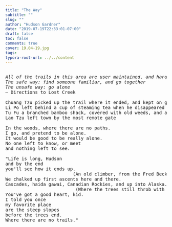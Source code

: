 ```yaml
---
title: "The Way"
subtitle: ""
slug: ""
author: "Hudson Gardner"
date: "2019-07-19T22:33:01-07:00"
draft: false
toc: false
comments: true
cover: 19.04-19.jpg
tags:
typora-root-url: ../../content
---
```


<pre>

<em>All of the trails in this area are user maintained, and hard to follow.   
The safe way: find someone familiar, and go together  
The unsafe way: go alone</em>
— Directions to Lost Creek  

Chuang Tzu picked up the trail where it ended, and kept on going  
Li Po left behind a cup of steaming tea when he disappeared  
Tu Fu a branched bamboo shack, covered with old weeds, and a frog inside  
Lao Tzu left town by the most remote gate  

In the woods, where there are no paths.  
I go, and pretend to be alone.  
It would be good to be really alone.  
No one left to know, or meet  
and nothing left to see.  

"Life is long, Hudson  
and by the end  
you'll see how it ends up.  
                         (An old climber, from the Fred Beckey days.)  
We chalked up first ascents here and there.  
Cascades, haida gawai, Canadian Rockies, and up into Alaska.  
                          (Where the trees still throb with that loud-quiet thrum)  
You've got a good heart, kid.  
I told you once  
my favorite place  
are the steep slopes  
before the trees end.  
Where there are no trails."  

</pre>